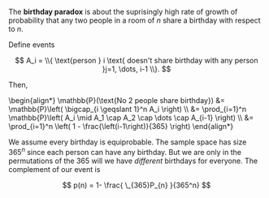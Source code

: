 The **birthday paradox** is about the suprisingly high rate of growth of probability that any two people in a room of $n$ share a birthday with respect to $n$. 

Define events

$$
A_i = \\{ \text{person } i \text{ doesn't share birthday with any person }j=1, \dots, i-1 \\}.
$$

Then,

\begin{align\*}
\mathbb{P}(\text{No 2 people share birthday}) &= \mathbb{P}\left( \bigcap_{i \geqslant 1}^n A_i \right) \\\\
&= \prod_{i=1}^n \mathbb{P}\left( A_i \mid A_1 \cap A_2 \cap \dots \cap A_{i-1} \right) \\\\
&= \prod_{i=1}^n \left( 1 - \frac{\left(i-1\right)}{365} \right)
\end{align\*}

We assume every birthday is equiprobable. The sample space has size $365^n$ since each person can have any birthday. But we are only in the permutations of the 365 will we have _different_ birthdays for everyone. The complement of our event is

$$
p(n) = 1- \frac{ \_{365}P_{n} }{365^n}
$$